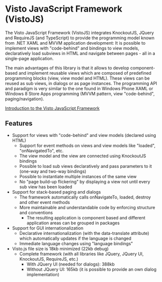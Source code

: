 # Visto JavaScript Framework (VistoJS)

The Visto JavaScript Framework (VistoJS) integrates  KnockoutJS, JQuery and  RequireJS (and TypeScript) to provide the programming model known from .NET XAML and MVVM application development: It is possible to implement views with "code-behind" and bindings to view models, declaratively load subviews in HTML and navigate between pages - all in a single-page application. 

 The main advantages of this library is that it allows to develop component-based and implement reusable views which are composed of predefined programming blocks (view, view model and HTML). These views can be reused as sub views, in dialogs or as page instances. The programming API and paradigm is very similar to the one found in Windows Phone XAML or Windows 8 Store Apps programming (MVVM pattern, view "code-behind", paging/navigation).

[Introduction to the Visto JavaScript Framework](https://github.com/VistoJS/Core/wiki/Introduction)

## Features

- Support for views with "code-behind" and view models (declared using HTML) 
    - Support for  event methods on views and view models like "loaded", "onNavigatedTo", etc. 
    - The view model and the view are connected using KnockoutJS bindings 
    - Possible to load sub views declaratively and pass parameters to it (one-way and two-way bindings) 
    - Possible to instantiate multiple instances of the same view 
    - No "page build-up flickering" by displaying a view not until every sub view has been loaded
- Support for stack-based  paging and  dialogs 
    - The framework automatically calls onNavigateTo, loaded, destroy and other  event methods
    - More maintainable and understandable code by enforcing structure and conventions 
        - The resulting application is component based and different application areas can be grouped in packages
- Support for GUI  internationalization 
    - Declarative internationalization (with the data-translate attribute) which automatically updates if the language is changed 
    - Immediate language changes using "language bindings"
- Visto.js file size is 18kb minimized (22kb debug)
    - Complete framework (with all libraries like JQuery, JQuery UI, KnockoutJS, RequireJS, etc.)
        - With JQuery UI (needed for dialogs): 388kb 
        - Without JQuery UI: 165kb (it is possible to provide an own dialog implementation)


